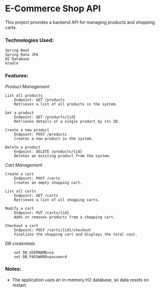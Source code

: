 # E-Commerce Shop API

This project provides a backend API for managing products and shopping carts. 

### Technologies Used:

    Spring Boot
    Spring Data JPA
    H2 Database
    Gradle
### Features:
  
*Product Management*

    List all products
        Endpoint: GET /products
        Retrieves a list of all products in the system.

    Get a product
        Endpoint: GET /products/{id}
        Retrieves details of a single product by its ID.

    Create a new product
        Endpoint: POST /products
        Creates a new product in the system.

    Delete a product
        Endpoint: DELETE /products/{id}
        Deletes an existing product from the system.

*Cart Management*

    Create a cart
        Endpoint: POST /carts
        Creates an empty shopping cart.

    List all carts
        Endpoint: GET /carts
        Retrieves a list of all shopping carts.

    Modify a cart
        Endpoint: PUT /carts/{id}
        Adds or removes products from a shopping cart.

    Checkout a cart
        Endpoint: POST /carts/{id}/checkout
        Finalizes the shopping cart and displays the total cost.


*DB credentials*

        set DB_USERNAME=sa
        set DB_PASSWORD=password
        
### Notes:
- The application uses an in-memory H2 database, so data resets on restart.
